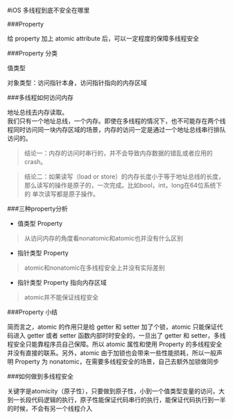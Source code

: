 #iOS 多线程到底不安全在哪里

###Property

给 property 加上 atomic attribute 后，可以一定程度的保障多线程安全

###Property 分类

值类型

对象类型：访问指针本身，访问指针指向的内存区域

###多线程如何访问内存

地址总线去内存读取。  
我们只有一个地址总线，一个内存。即使在多线程的情况下，也不可能存在两个线程同时访问同一块内存区域的场景，内存的访问一定是通过一个地址总线串行排队访问的。

>	结论一：内存的访问时串行的，并不会导致内存数据的错乱或者应用的	crash。

>	结论二：如果读写（load or store）的内存长度小于等于地址总线的长度，	那么读写的操作是原子的，一次完成。比如bool，int，long在64位系统下的	单次读写都是原子操作。

###三种property分析

* 值类型 Property

> 从访问内存的角度看nonatomic和atomic也并没有什么区别

* 指针类型 Property

> atomic和nonatomic在多线程安全上并没有实际差别

* 指针类型 Property 指向内存区域

> atomic并不能保证线程安全

###Property 小结

简而言之，atomic 的作用只是给 getter 和 setter 加了个锁，atomic 只能保证代码进入 getter 或者 setter 函数内部时时安全的，一旦出了 getter 和 setter，多线程安全只能靠程序员自己保障。所以 atomic 属性和使用 Property 的多线程安全并没有直接的联系。另外，atomic 由于加锁也会带来一些性能损耗，所以一般声明 Property 为 nonatomic，在需要多线程安全的场景，自己去额外加锁做同步

###如何做到多线程安全

关键字是atomicity（原子性），只要做到原子性，小到一个值类型变量的访问，大到一长段代码逻辑的执行，原子性能保证代码串行的执行，能保证代码执行到一半的时候，不会有另一个线程介入
